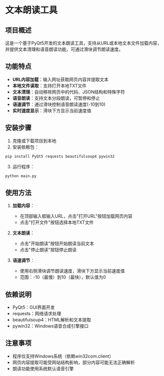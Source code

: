 # 文本朗读工具

## 项目概述
这是一个基于PyQt5开发的文本朗读工具，支持从URL或本地文本文件加载内容，并提供文本清理和语音朗读功能，可通过滑块调节朗读速度。

## 功能特点
- **URL内容加载**：输入网址获取网页内容并提取文本
- **本地文件读取**：支持打开本地TXT文件
- **文本清理**：自动移除网页中的代码、JSON结构和特殊字符
- **语音朗读**：支持文本分段朗读，可暂停和停止
- **语速调节**：通过滑块控制语音朗读速度(-10到10)
- **实时速度显示**：滑块下方显示当前速度值

## 安装步骤
1. 克隆或下载项目到本地
2. 安装依赖包：
```bash
pip install PyQt5 requests beautifulsoup4 pywin32
```
3. 运行程序：
```bash
python main.py
```

## 使用方法
1. **加载内容**：
   - 在顶部输入框输入URL，点击"打开URL"按钮加载网页内容
   - 点击"打开文件"按钮选择本地TXT文件

2. **文本朗读**：
   - 点击"开始朗读"按钮开始朗读当前文本
   - 点击"停止朗读"按钮停止朗读

3. **语速调节**：
   - 使用右侧滑块调节朗读速度，滑块下方显示当前速度值
   - 范围：-10（最慢）到10（最快），默认值为0

## 依赖说明
- PyQt5：GUI界面开发
- requests：网络请求处理
- beautifulsoup4：HTML解析和文本提取
- pywin32：Windows语音合成引擎接口

## 注意事项
- 程序仅支持Windows系统（依赖win32com.client）
- 网页内容提取可能受网站结构影响，部分内容可能无法正确解析
- 朗读功能使用系统默认语音引擎